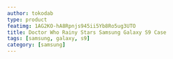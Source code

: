 ```yaml
---
author: tokodab
type: product
featimg: 1AG2KO-hA8Rpnjs945ii5Yb8Ro5ug3UTO
title: Doctor Who Rainy Stars Samsung Galaxy S9 Case
tags: [samsung, galaxy, s9]
category: [samsung]
---
```

